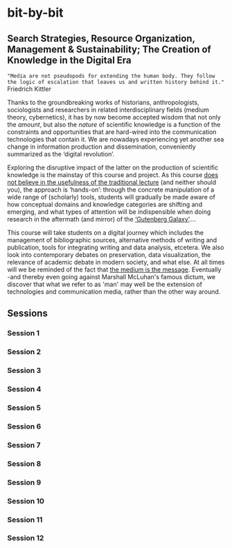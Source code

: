 # bit-by-bit
## Search Strategies, Resource Organization, Management & Sustainability; The Creation of Knowledge in the Digital Era

`"Media are not pseudopods for extending the human body. They follow the logic of escalation that leaves us and written history behind it."` Friedrich Kittler

Thanks to the groundbreaking works of historians, anthropologists, sociologists and researchers in related interdisciplinary fields (medium theory, cybernetics), it has by now become accepted wisdom that not only the *amount*, but also the *nature* of scientific knowledge is a function of the constraints and opportunities that are hard-wired into the communication technologies that contain it. We are nowadays experiencing yet another sea change in information production and dissemination, conveniently summarized as the ‘digital revolution’. 

Exploring the disruptive impact of the latter on the production of scientific knowledge is the mainstay of this course and project. As this course [does not believe in the usefulness of the traditional lecture](https://www.wired.com/2017/05/the-mechanical-universe/) (and neither should you), the approach is ‘hands-on’: through the concrete manipulation of a wide range of (scholarly) tools, students will gradually be made aware of how conceptual domains and knowledge categories are shifting and emerging, and what types of attention will be indispensible when doing research in the aftermath (and mirror) of the [‘Gutenberg Galaxy’](https://en.wikipedia.org/wiki/The_Gutenberg_Galaxy)....

This course will take students on a digital journey which includes the management of bibliographic sources, alternative methods of writing and publication, tools for integrating writing and data analysis, etcetera. We also look into contemporary debates on preservation, data visualization, the relevance of academic debate in modern society, and what else. At all times will we be reminded of the fact that [the medium is the message](https://en.wikipedia.org/wiki/The_medium_is_the_message). Eventually -and thereby even going against Marshall McLuhan's famous dictum, we discover that what we refer to as 'man' may well be the extension of technologies and communication media, rather than the other way around. 

## Sessions

### Session 1

### Session 2

### Session 3

### Session 4

### Session 5

### Session 6

### Session 7

### Session 8

### Session 9

### Session 10

### Session 11

### Session 12
